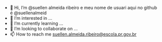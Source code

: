 - 👋 Hi, I’m @suellen almeida ribeiro e meu nome de usuari aqui no github é @suellenalmeid
- 👀 I’m interested in ...
- 🌱 I’m currently learning ...
- 💞️ I’m looking to collaborate on ...
- 📫 How to reach me  suellen.almeida.ribeiro@escola.pr.gov.br

<!---
suellenalmeid/suellenalmeid is a ✨ special ✨ repository because its `README.md` (this file) appears on your GitHub profile.
You can click the Preview link to take a look at your changes.
--->
